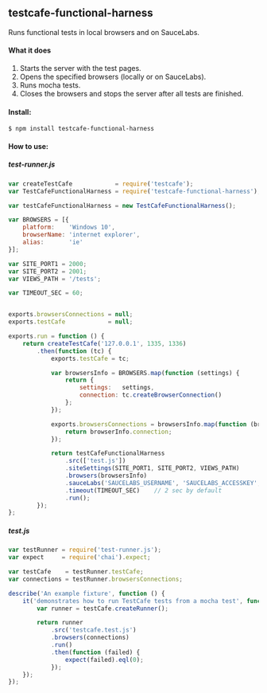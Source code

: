 ## testcafe-functional-harness

Runs functional tests in local browsers and on SauceLabs.

#### What it does

1. Starts the server with the test pages.
2. Opens the specified browsers (locally or on SauceLabs).
3. Runs mocha tests.
4. Closes the browsers and stops the server after all tests are finished.

#### Install:

```
$ npm install testcafe-functional-harness
```
#### How to use:

##### test-runner.js
```js
var createTestCafe            = require('testcafe');
var TestCafeFunctionalHarness = require('testcafe-functional-harness');

var testCafeFunctionalHarness = new TestCafeFunctionalHarness();

var BROWSERS = [{
    platform:    'Windows 10',
    browserName: 'internet explorer',
    alias:       'ie'
}];

var SITE_PORT1 = 2000;
var SITE_PORT2 = 2001;
var VIEWS_PATH = '/tests';

var TIMEOUT_SEC = 60;


exports.browsersConnections = null;
exports.testCafe            = null;

exports.run = function () {
    return createTestCafe('127.0.0.1', 1335, 1336)
        .then(function (tc) {
            exports.testCafe = tc;

            var browsersInfo = BROWSERS.map(function (settings) {
                return {
                    settings:   settings,
                    connection: tc.createBrowserConnection()
                };
            });

            exports.browsersConnections = browsersInfo.map(function (browserInfo) {
                return browserInfo.connection;
            });

            return testCafeFunctionalHarness
                .src(['test.js'])
                .siteSettings(SITE_PORT1, SITE_PORT2, VIEWS_PATH)
                .browsers(browsersInfo)
                .sauceLabs('SAUCELABS_USERNAME', 'SAUCELABS_ACCESSKEY', 'SAUCELABS_JOBNAME')
                .timeout(TIMEOUT_SEC)    // 2 sec by default
                .run();
        });
};
```

##### test.js
```js
var testRunner = require('test-runner.js');
var expect     = require('chai').expect;

var testCafe    = testRunner.testCafe;
var connections = testRunner.browsersConnections;

describe('An example fixture', function () {
    it('demonstrates how to run TestCafe tests from a mocha test', function () {
        var runner = testCafe.createRunner();

        return runner
            .src('testcafe.test.js')
            .browsers(connections)
            .run()
            .then(function (failed) {
                expect(failed).eql(0);
            });
    });
});
```